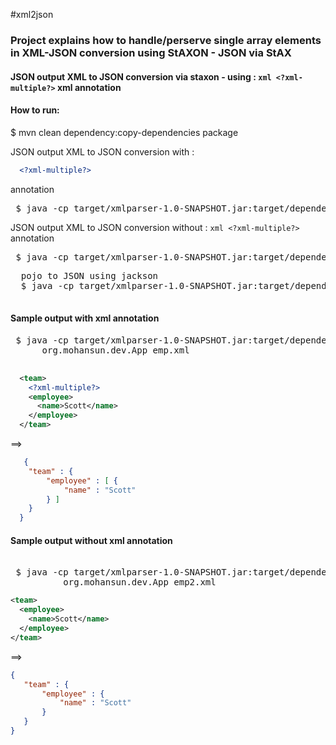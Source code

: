 #xml2json

### Project explains how to handle/perserve single array elements in XML-JSON conversion using StAXON - JSON via StAX

#### JSON output XML to JSON conversion via staxon - using : ```xml <?xml-multiple?>```  xml annotation


#### How to run:



 $ mvn clean dependency:copy-dependencies package

  JSON output XML to JSON conversion  with :
  ```xml
    <?xml-multiple?>
  ```
   annotation

  <pre> $ java -cp target/xmlparser-1.0-SNAPSHOT.jar:target/dependency/* org.mohansun.dev.App emp.xml </pre>

  JSON output XML to JSON conversion  without :
     ```xml
      <?xml-multiple?>
     ```  
   annotation

  <pre> $ java -cp target/xmlparser-1.0-SNAPSHOT.jar:target/dependency/* org.mohansun.dev.App emp2.xml  </pre>

 <pre>
  pojo to JSON using jackson
  $ java -cp target/xmlparser-1.0-SNAPSHOT.jar:target/dependency/* org.mohansun.dev.Mapper
 </pre>


#### Sample output  **with** <?xml-multiple?> xml annotation

<pre>
 $ java -cp target/xmlparser-1.0-SNAPSHOT.jar:target/dependency/* \
      org.mohansun.dev.App emp.xml

</pre>
```xml
  <team>
    <?xml-multiple?>
    <employee>
      <name>Scott</name>
    </employee>
  </team>
```

   ==>
```json
   {
  	"team" : {
  		"employee" : [ {
  			"name" : "Scott"
  		} ]
  	}
  }
```

#### Sample output  **without** <?xml-multiple?> xml annotation

<pre>

 $ java -cp target/xmlparser-1.0-SNAPSHOT.jar:target/dependency/* \
          org.mohansun.dev.App emp2.xml
</pre>

```xml
<team>
  <employee>
    <name>Scott</name>
  </employee>
</team>
```

 ==>

 ```json
 {
	"team" : {
		"employee" : {
			"name" : "Scott"
		}
	}
}
```
